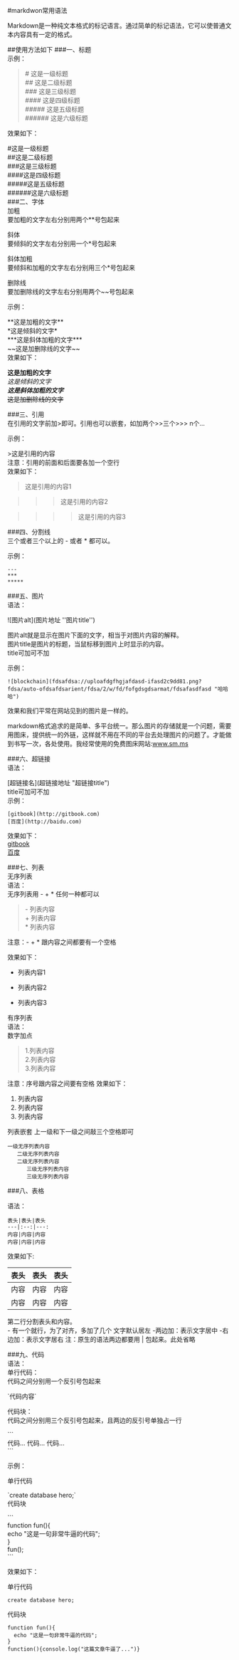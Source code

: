 #markdwon常用语法

Markdown是一种纯文本格式的标记语言。通过简单的标记语法，它可以使普通文本内容具有一定的格式。

##使用方法如下
###一、标题   
示例：

>\# 这是一级标题   
\#\# 这是二级标题   
\#\#\# 这是三级标题   
\#\#\#\# 这是四级标题   
\#\#\#\#\# 这是五级标题   
\#\#\#\#\#\# 这是六级标题   


效果如下：

#这是一级标题   
##这是二级标题   
###这是三级标题   
####这是四级标题   
#####这是五级标题   
######这是六级标题   
###二、字体   
加粗   
要加粗的文字左右分别用两个**号包起来

斜体   
要倾斜的文字左右分别用一个*号包起来

斜体加粗   
要倾斜和加粗的文字左右分别用三个*号包起来

删除线   
要加删除线的文字左右分别用两个~~号包起来

示例：

\*\*这是加粗的文字\*\*   
\*这是倾斜的文字\*   
\*\*\*这是斜体加粗的文字\*\*\*   
\~\~这是加删除线的文字\~\~   
效果如下：

**这是加粗的文字**   
*这是倾斜的文字*   
***这是斜体加粗的文字***   
~~这是加删除线的文字~~   

###三、引用   
在引用的文字前加>即可。引用也可以嵌套，如加两个>>三个>>>
n个...   

示例：

\>这是引用的内容   
注意：引用的前面和后面要各加一个空行   
效果如下：   

>这是引用的内容1

>>>这是引用的内容2

>>>>这是引用的内容3

###四、分割线   
三个或者三个以上的 \- 或者 \* 都可以。

示例：

```
---
***
*****
```


###五、图片   
语法：

\!\[图片alt](图片地址 ''图片title'')

图片alt就是显示在图片下面的文字，相当于对图片内容的解释。   
图片title是图片的标题，当鼠标移到图片上时显示的内容。   
title可加可不加   

示例：

```
![blockchain](fdsafdsa://uploafdgfhgjafdasd-ifasd2c9dd81.png?fdsa/auto-ofdsafdsarient/fdsa/2/w/fd/fofgdsgdsarmat/fdsafasdfasd "哈哈哈")
```

效果和我们平常在网站见到的图片是一样的。   

markdown格式追求的是简单、多平台统一。那么图片的存储就是一个问题，需要用图床，提供统一的外链，这样就不用在不同的平台去处理图片的问题了。才能做到书写一次，各处使用。我经常使用的免费图床网站:www.sm.ms   

###六、超链接   
语法：   

\[超链接名\]\(超链接地址 "超链接title"\)     
title可加可不加    
示例：

```
[gitbook](http://gitbook.com)
[百度](http://baidu.com)
```

效果如下：   
[gitbook](http://gitbook.com "gitbook标题")   
[百度](http://baidu.com "百度一下")    

###七、列表   
无序列表   
语法：   
无序列表用 \- \+ \* 任何一种都可以

>\- 列表内容   
\+ 列表内容   
\* 列表内容   

注意：\- \+ \* 跟内容之间都要有一个空格   

效果如下：

- 列表内容1
+ 列表内容2
* 列表内容3


有序列表   
语法：   
数字加点   

>1.列表内容   
2.列表内容   
3.列表内容   

注意：序号跟内容之间要有空格
效果如下：

1. 列表内容
2. 列表内容
3. 列表内容

列表嵌套
上一级和下一级之间敲三个空格即可

```
一级无序列表内容   
   二级无序列表内容   
   二级无序列表内容   
      三级无序列表内容   
      三级无序列表内容 
```  
          
###八、表格

语法：

```
表头|表头|表头
---|:--:|---:
内容|内容|内容
内容|内容|内容
```

效果如下:   

表头|表头|表头
---|:--:|---:
内容|内容|内容
内容|内容|内容

第二行分割表头和内容。      
\- 有一个就行，为了对齐，多加了几个
文字默认居左
\-两边加：表示文字居中
\-右边加：表示文字居右
注：原生的语法两边都要用 | 包起来。此处省略


###九、代码   
语法：   
单行代码：   
代码之间分别用一个反引号包起来

\`代码内容\`   

代码块：   
代码之间分别用三个反引号包起来，且两边的反引号单独占一行

\`\`\`   
  代码...
  代码...
  代码...   
\`\`\`


示例：

单行代码   

\`create database hero;\`   
代码块   

\`\`\`   
    function fun(){   
         echo "这是一句非常牛逼的代码";   
    }   
    fun();   
\`\`\`   

效果如下：   

单行代码   

`create database hero;`

代码块   

```
function fun(){
  echo "这是一句非常牛逼的代码";
}
function(){console.log("这篇文章牛逼了...")}
```
